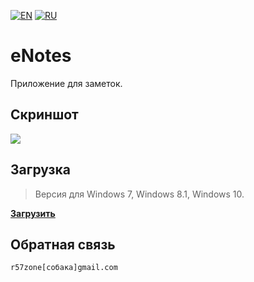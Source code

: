 [![EN](https://user-images.githubusercontent.com/9499881/33184537-7be87e86-d096-11e7-89bb-f3286f752bc6.png)](https://github.com/r57zone/eNotes/) 
[![RU](https://user-images.githubusercontent.com/9499881/27683795-5b0fbac6-5cd8-11e7-929c-057833e01fb1.png)](https://github.com/r57zone/eNotes/blob/master/README.RU.md) 
# eNotes
Приложение для заметок.

## Скриншот
![](https://user-images.githubusercontent.com/9499881/54496678-ad271b80-490b-11e9-89b4-6a87ba156e43.PNG)

## Загрузка
>Версия для Windows 7, Windows 8.1, Windows 10.

**[Загрузить](https://github.com/r57zone/eNotes/releases)**

## Обратная связь
`r57zone[собака]gmail.com`